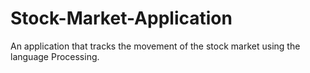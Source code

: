 # Stock-Market-Application
An application that tracks the movement of the stock market using the language Processing.
